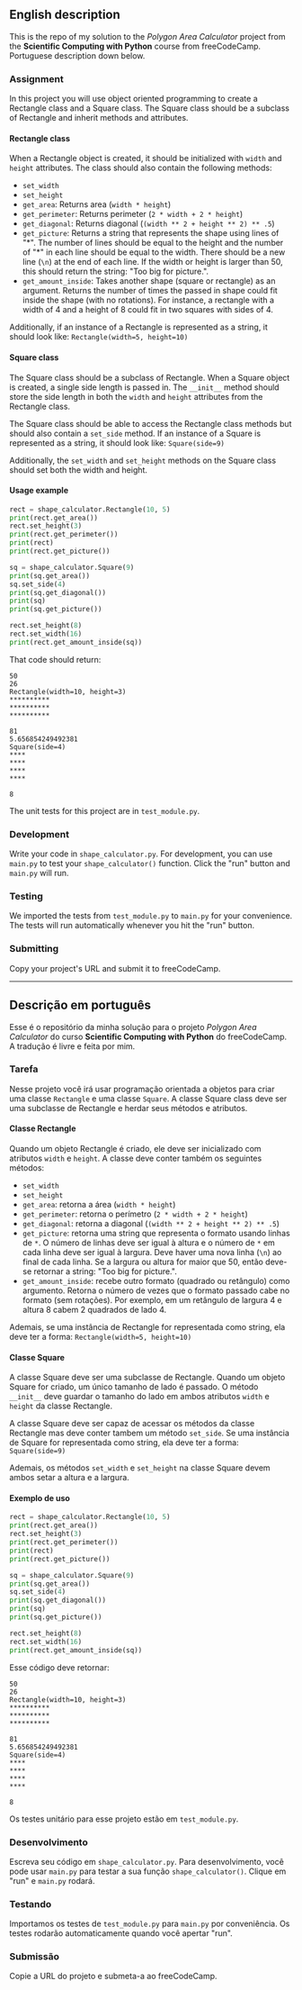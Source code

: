 ## English description

This is the repo of my solution to the *Polygon Area Calculator* project from the **Scientific Computing with Python** course from freeCodeCamp. Portuguese description down below.

### Assignment

In this project you will use object oriented programming to create a Rectangle class and a Square class. The Square class should be a subclass of Rectangle and inherit methods and attributes.

#### Rectangle class

When a Rectangle object is created, it should be initialized with `width` and `height` attributes. The class should also contain the following methods:
* `set_width`
* `set_height`
* `get_area`: Returns area (`width * height`)
* `get_perimeter`: Returns perimeter (`2 * width + 2 * height`)
* `get_diagonal`: Returns diagonal (`(width ** 2 + height ** 2) ** .5`)
* `get_picture`: Returns a string that represents the shape using lines of "\*". The number of lines should be equal to the height and the number of "\*" in each line should be equal to the width. There should be a new line (`\n`) at the end of each line. If the width or height is larger than 50, this should return the string: "Too big for picture.".
* `get_amount_inside`: Takes another shape (square or rectangle) as an argument. Returns the number of times the passed in shape could fit inside the shape (with no rotations). For instance, a rectangle with a width of 4 and a height of 8 could fit in two squares with sides of 4.

Additionally, if an instance of a Rectangle is represented as a string, it should look like: `Rectangle(width=5, height=10)`

#### Square class

The Square class should be a subclass of Rectangle. When a Square object is created, a single side length is passed in. The `__init__` method should store the side length in both the `width` and `height` attributes from the Rectangle class.

The Square class should be able to access the Rectangle class methods but should also contain a `set_side` method. If an instance of a Square is represented as a string, it should look like: `Square(side=9)`

Additionally, the `set_width` and `set_height` methods on the Square class should set both the width and height.

#### Usage example

```py
rect = shape_calculator.Rectangle(10, 5)
print(rect.get_area())
rect.set_height(3)
print(rect.get_perimeter())
print(rect)
print(rect.get_picture())

sq = shape_calculator.Square(9)
print(sq.get_area())
sq.set_side(4)
print(sq.get_diagonal())
print(sq)
print(sq.get_picture())

rect.set_height(8)
rect.set_width(16)
print(rect.get_amount_inside(sq))
```
That code should return:

```
50
26
Rectangle(width=10, height=3)
**********
**********
**********

81
5.656854249492381
Square(side=4)
****
****
****
****

8
```

The unit tests for this project are in `test_module.py`.

### Development

Write your code in `shape_calculator.py`. For development, you can use `main.py` to test your `shape_calculator()` function. Click the "run" button and `main.py` will run.

### Testing 

We imported the tests from `test_module.py` to `main.py` for your convenience. The tests will run automatically whenever you hit the "run" button.

### Submitting

Copy your project's URL and submit it to freeCodeCamp.

-------------------------------------------------------------------

## Descrição em português

Esse é o repositório da minha solução para o projeto *Polygon Area Calculator* do curso **Scientific Computing with Python** do freeCodeCamp. A tradução é livre e feita por mim.

### Tarefa

Nesse projeto você irá usar programação orientada a objetos para criar uma classe `Rectangle` e uma classe `Square`. A classe Square class deve ser uma subclasse de Rectangle e herdar seus métodos e atributos.

#### Classe Rectangle

Quando um objeto Rectangle é criado, ele deve ser inicializado com atributos `width` e `height`. A classe deve conter também os seguintes métodos:
* `set_width`
* `set_height`
* `get_area`: retorna a área (`width * height`)
* `get_perimeter`: retorna o perímetro (`2 * width + 2 * height`)
* `get_diagonal`: retorna a diagonal (`(width ** 2 + height ** 2) ** .5`)
* `get_picture`: retorna uma string que representa o formato usando linhas de `*`. O número de linhas deve ser igual à altura e o número de `*` em cada linha deve ser igual à largura. Deve haver uma nova linha (`\n`) ao final de cada linha. Se a largura ou altura for maior que 50, então deve-se retornar a string: "Too big for picture.".
* `get_amount_inside`: recebe outro formato (quadrado ou retângulo) como argumento. Retorna o número de vezes que o formato passado cabe no formato (sem rotações). Por exemplo, em um retângulo de largura 4 e altura 8 cabem 2 quadrados de lado 4.

Ademais, se uma instância de Rectangle for representada como string, ela deve ter a forma: `Rectangle(width=5, height=10)`

#### Classe Square

A classe Square deve ser uma subclasse de Rectangle. Quando um objeto Square for criado, um único tamanho de lado é passado. O método `__init__` deve guardar o tamanho do lado em ambos atributos `width` e `height` da classe Rectangle.

A classe Square deve ser capaz de acessar os métodos da classe Rectangle mas deve conter tambem um método `set_side`. Se uma instância de Square for representada como string, ela deve ter a forma: `Square(side=9)`

Ademais, os métodos `set_width` e `set_height` na classe Square devem ambos setar a altura e a largura.

#### Exemplo de uso

```py
rect = shape_calculator.Rectangle(10, 5)
print(rect.get_area())
rect.set_height(3)
print(rect.get_perimeter())
print(rect)
print(rect.get_picture())

sq = shape_calculator.Square(9)
print(sq.get_area())
sq.set_side(4)
print(sq.get_diagonal())
print(sq)
print(sq.get_picture())

rect.set_height(8)
rect.set_width(16)
print(rect.get_amount_inside(sq))
```
Esse código deve retornar:

```
50
26
Rectangle(width=10, height=3)
**********
**********
**********

81
5.656854249492381
Square(side=4)
****
****
****
****

8
```

Os testes unitário para esse projeto estão em `test_module.py`.

### Desenvolvimento

Escreva seu código em `shape_calculator.py`. Para desenvolvimento, você pode usar `main.py` para testar a sua função `shape_calculator()`. Clique em "run" e `main.py` rodará.

### Testando

Importamos os testes de `test_module.py` para `main.py` por conveniência. Os testes rodarão automaticamente quando você apertar "run".

### Submissão

Copie a URL do projeto e submeta-a ao freeCodeCamp.
